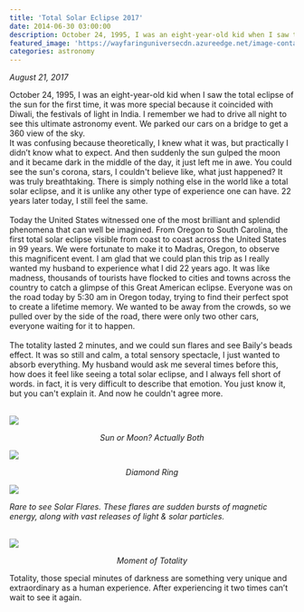 ```yaml
---
title: 'Total Solar Eclipse 2017'
date: 2014-06-30 03:00:00
description: October 24, 1995, I was an eight-year-old kid when I saw the total eclipse of the sun for the first time, it was more special because it coincided with Diwali, the festivals of light in India. I remember we had to drive all night to see this ultimate astronomy event. We parked our cars on a bridge to get a 360 view of the sky.
featured_image: 'https://wayfaringuniversecdn.azureedge.net/image-container/thumbnails/totalSolarEclipse.jpg'
categories: astronomy
---
```


<i>August 21, 2017</i>

October 24, 1995, I was an eight-year-old kid when I saw the total eclipse of the sun for the first time, it was more special because it coincided with Diwali, the festivals of light in India.
I remember we had to drive all night to see this ultimate astronomy event. We parked our cars on a bridge to get a 360 view of the sky.<br>
It was confusing because theoretically, I knew what it was, but practically I didn’t know what to expect. And then suddenly the sun gulped the moon and it became dark in the middle of the day, it just left me in awe. You could see the sun's corona, stars, I couldn't believe like, what just happened? It was truly breathtaking.
There is simply nothing else in the world like a total solar eclipse, and it is unlike any other type of experience one can have. 22 years later today, I still feel the same.
<br><br>
Today the United States witnessed one of the most brilliant and splendid phenomena that can well be imagined. From Oregon to South Carolina, the first total solar eclipse visible from coast to coast across the United States in 99 years. We were fortunate to make it to Madras, Oregon, to observe this magnificent event. I am glad that we could plan this trip as I really wanted my husband to experience what I did 22 years ago. It was like madness, thousands of tourists have flocked to cities and towns across the country to catch a glimpse of this Great American eclipse. Everyone was on the road today by 5:30 am in Oregon today, trying to find their perfect spot to create a lifetime memory. We wanted to be away from the crowds, so we pulled over by the side of the road, there were only two other cars, everyone waiting for it to happen.
<br><br>
The totality lasted 2 minutes, and we could sun flares and see Baily's beads effect. It was so still and calm, a total sensory spectacle, I just wanted to absorb everything. My husband would ask me several times before this, how does it feel like seeing a total solar eclipse, and I always fell short of words. in fact, it is very difficult to describe that emotion. You just know it, but you can't explain it. And now he couldn't agree more.
<br><br>

![]({{site.data.settings.basic_settings.cdn_url}}/astronomy/totalsolareclipse/totalsolareclipse.jpg)
<center class="image-caption"><i>Sun or Moon? Actually Both</i></center>

![]({{site.data.settings.basic_settings.cdn_url}}/astronomy/totalsolareclipse/diamondring.jpg)
<center class="image-caption"><i>Diamond Ring</i></center>

![]({{site.data.settings.basic_settings.cdn_url}}/astronomy/totalsolareclipse/sunflares.jpg)
<div class="image-caption image-caption-long"><i>Rare to see Solar Flares. These flares are sudden bursts of magnetic energy, along with vast releases of light & solar particles.</i></div><br>

![]({{site.data.settings.basic_settings.cdn_url}}/astronomy/totalsolareclipse/totality.jpg)
<center class="image-caption"><i>Moment of Totality</i></center>


Totality, those special minutes of darkness are something very unique and extraordinary as a human experience. After experiencing it two times can’t wait to see it again.